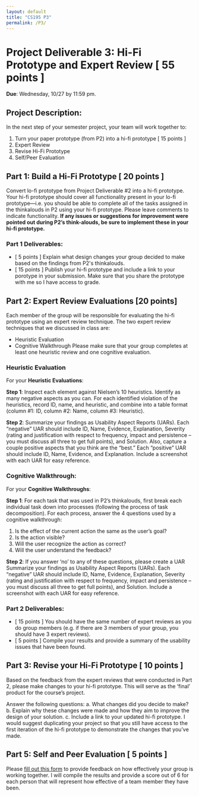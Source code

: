 ```yaml
---
layout: default
title: "CS195 P3"
permalink: /P3/
---
```


# Project Deliverable 3: Hi-Fi Prototype and Expert Review [ 55 points ] 

**Due**: Wednesday, 10/27 by 11:59 pm.

## Project Description:
In the next step of your semester project, your team will work together to: 
1. Turn your paper prototype (from P2) into a hi-fi prototype [ 15 points ]
2. Expert Review 
3. Revise Hi-Fi Prototype
4. Self/Peer Evaluation

## Part 1: Build a Hi-Fi Prototype [ 20 points ]
Convert lo-fi prototype from Project Deliverable #2 into a hi-fi prototype. Your hi-fi prototype should cover all functionality present in your 
lo-fi prototype—i.e. you should be able to complete all of the tasks assigned in the thinkalouds in P2 using your hi-fi prototype. 
Please leave comments to indicate functionality.  **If any issues or suggestions for improvement were pointed out during P2’s think-alouds,
be sure to implement these in your hi-fi prototype.**

### Part 1 Deliverables:
- [ 5 points ] Explain what design changes your group decided to make based on the findings from P2's thinkalouds.
- [ 15 points ] Publish your hi-fi prototype and include a link to your porotype in your submission. Make sure that you share the prototype with me so I have access to grade.


## Part 2: Expert Review Evaluations [20 points]
Each member of the group will be responsible for evaluating the hi-fi prototype using an expert review technique. The two expert review techniques that we discussed in class are:
-	Heuristic Evaluation
-	Cognitive Walkthrough
Please make sure that your group completes at least one heuristic review and one cognitive evaluation. 

### Heuristic Evaluation 
For your **Heuristic Evaluations**:

**Step 1**: Inspect each element against Nielsen’s 10 heuristics. Identify as many negative aspects as you can.
For each identified violation of the heuristics, record ID, name, and heuristic, and combine into a table format 
(column #1: ID, column #2: Name, column #3: Heuristic). 

**Step 2**: Summarize your findings as Usability Aspect Reports (UARs). Each “negative” UAR should include ID, Name, Evidence, Explanation, 
Severity (rating and justification with respect to frequency, impact and persistence – you must discuss all three to get full points), and Solution. 
Also, capture a couple positive aspects that you think are the “best.” Each “positive” UAR should include ID, Name, Evidence, and Explanation. 
Include a screenshot with each UAR for easy reference.

### Cognitive Walkthrough:
For your **Cognitive Walkthroughs**:

**Step 1**: For each task that was used in P2’s thinkalouds, first break each individual task down into processes (following the process of task decomposition). For each process, answer the 4 questions used by a cognitive walkthrough:
1.	Is the effect of the current action the same as the user’s goal?
2.	Is the action visible?
3.	Will the user recognize the action as correct?
4.	Will the user understand the feedback?

**Step 2**: If you answer ‘no’ to any of these questions, please create a UAR
Summarize your findings as Usability Aspect Reports (UARs). Each “negative” UAR should include ID, Name, Evidence, Explanation, Severity 
(rating and justification with respect to frequency, impact and persistence – you must discuss all three to get full points), and Solution. 
Include a screenshot with each UAR for easy reference.

### Part 2 Deliverables:
- [ 15 points ] You should have the same number of expert reviews as you do group members (e.g. if there are 3 members of your group, you should have 3 expert reviews). 
- [ 5 points ] Compile your results and provide a summary of the usability issues that have been found. 

## Part 3: Revise your Hi-Fi Prototype [ 10 points ]
Based on the feedback from the expert reviews that were conducted in Part 2, please make changes to your hi-fi prototype. 
This will serve as the ‘final’ product for the course’s project. 

Answer the following questions:
a.	What changes did you decide to make?
b.	Explain why these changes were made and how they aim to improve the design of your solution.
c.	Include a link to your updated hi-fi prototype. I would suggest duplicating your project so that you still have access to the first iteration 
of the hi-fi prototype to demonstrate the changes that you’ve made.

## Part 5: Self and Peer Evaluation [ 5 points ] 
Please [fill out this form](https://forms.gle/J9N4GrV37bKz84tQ6) to provide feedback on how effectively your group is working together. I will compile the results and provide a score out of 6 for each person that will represent how effective of a team member they have been. 



